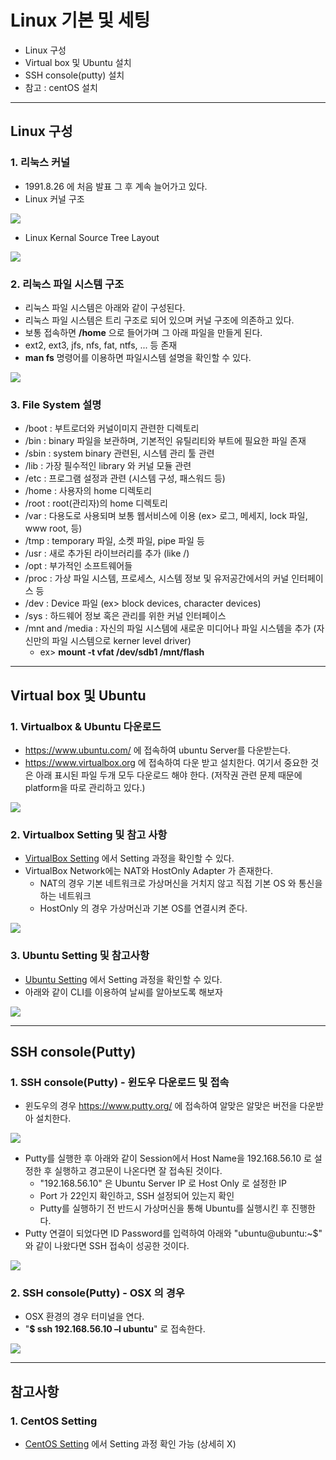 # Linux 기본 및 세팅
  - Linux 구성
  - Virtual box 및 Ubuntu 설치
  - SSH console(putty) 설치
  - 참고 : centOS 설치

---

## Linux 구성
  ### 1. 리눅스 커널
  - 1991.8.26 에 처음 발표 그 후 계속 늘어가고 있다.
  - Linux 커널 구조

  ![](https://github.com/Lee-KyungSeok/Linux-Study/blob/master/Start/picture/linuxkernal.png)

  - Linux Kernal Source Tree Layout

  ![](https://github.com/Lee-KyungSeok/Linux-Study/blob/master/Start/picture/linuxkernal2.png)

  ### 2. 리눅스 파일 시스템 구조
  - 리눅스 파일 시스템은 아래와 같이 구성된다.
  - 리눅스 파일 시스템은 트리 구조로 되어 있으며 커널 구조에 의존하고 있다.
  - 보통 접속하면 __/home__ 으로 들어가며 그 아래 파일을 만들게 된다.
  - ext2, ext3, jfs, nfs, fat, ntfs, ... 등 존재
  - __man fs__ 명령어를 이용하면 파일시스템 설명을 확인할 수 있다.

  ![](https://github.com/Lee-KyungSeok/Linux-Study/blob/master/BasicBashShell/picture/FileStructure.png)

  ### 3. File System 설명
  - /boot : 부트로더와 커널이미지 관련한 디렉토리
  - /bin : binary 파일을 보관하며, 기본적인 유틸리티와 부트에 필요한 파일 존재
  - /sbin : system binary 관련된, 시스템 관리 툴 관련
  - /lib : 가장 필수적인 library 와 커널 모듈 관련
  - /etc : 프로그램 설정과 관련 (시스템 구성, 패스워드 등)
  - /home : 사용자의 home 디렉토리
  - /root : root(관리자)의 home 디렉토리
  - /var : 다용도로 사용되며 보통 웹서비스에 이용 (ex> 로그, 메세지, lock 파일, www root, 등)
  - /tmp : temporary 파일, 소켓 파일, pipe 파일 등
  - /usr : 새로 추가된 라이브러리를 추가 (like /)
  - /opt : 부가적인 소프트웨어들
  - /proc : 가상 파일 시스템, 프로세스, 시스템 정보 및 유저공간에서의 커널 인터페이스 등
  - /dev : Device 파일 (ex> block devices, character devices)
  - /sys : 하드웨어 정보 혹은 관리를 위한 커널 인터페이스
  - /mnt and /media : 자신의 파일 시스템에 새로운 미디어나 파일 시스템을 추가 (자신만의 파일 시스템으로 kerner level driver)
    - ex> __mount -t vfat /dev/sdb1 /mnt/flash__
---

## Virtual box 및 Ubuntu
  ### 1. Virtualbox & Ubuntu 다운로드
  - https://www.ubuntu.com/ 에 접속하여 ubuntu Server를 다운받는다.
  - https://www.virtualbox.org 에 접속하여 다운 받고 설치한다. 여기서 중요한 것은 아래 표시된 파일 두개 모두 다운로드 해야 한다. (저작권 관련 문제 때문에 platform을 따로 관리하고 있다.)

  ![](https://github.com/Lee-KyungSeok/Linux-Study/blob/master/Start/picture/virtualbox.png)

  ### 2. Virtualbox Setting 및 참고 사항
  - [VirtualBox Setting](https://github.com/Lee-KyungSeok/Linux-Study/blob/master/Start/pdf/VirtualBoxSetting.pdf) 에서 Setting 과정을 확인할 수 있다.
  - VirtualBox Network에는 NAT와 HostOnly Adapter 가 존재한다.
    - NAT의 경우 기본 네트워크로 가상머신을 거치지 않고 직접 기본 OS 와 통신을 하는 네트워크
    - HostOnly 의 경우 가상머신과 기본 OS를 연결시켜 준다.

  ![](https://github.com/Lee-KyungSeok/Linux-Study/blob/master/Start/picture/virtualbox2.png)

  ### 3. Ubuntu Setting 및 참고사항
  - [Ubuntu Setting](https://github.com/Lee-KyungSeok/Linux-Study/blob/master/Start/pdf/UbuntuSetting.pdf) 에서 Setting 과정을 확인할 수 있다.
  - 아래와 같이 CLI를 이용하여 날씨를 알아보도록 해보자

  ![](https://github.com/Lee-KyungSeok/Linux-Study/blob/master/Start/picture/ubuntu.png)

---

## SSH console(Putty)
  ### 1. SSH console(Putty) - 윈도우 다운로드 및 접속
  - 윈도우의 경우 https://www.putty.org/ 에 접속하여 알맞은 알맞은 버전을 다운받아 설치한다.

  ![](https://github.com/Lee-KyungSeok/Linux-Study/blob/master/Start/picture/putty.png)

  - Putty를 실행한 후 아래와 같이 Session에서 Host Name을 192.168.56.10 로 설정한 후 실행하고 경고문이 나온다면 잘 접속된 것이다.
    - "192.168.56.10" 은 Ubuntu Server IP 로 Host Only 로 설정한 IP
    - Port 가 22인지 확인하고, SSH 설정되어 있는지 확인
    - Putty를 실행하기 전 반드시 가상머신을 통해 Ubuntu를 실행시킨 후 진행한다.
  - Putty 연결이 되었다면 ID Password를 입력하여 아래와 "ubuntu@ubuntu:~$" 와 같이 나왔다면 SSH 접속이 성공한 것이다.

  ![](https://github.com/Lee-KyungSeok/Linux-Study/blob/master/Start/picture/putty2.png)

  ### 2. SSH console(Putty) - OSX 의 경우
  - OSX 환경의 경우 터미널을 연다.
  - "**$ ssh 192.168.56.10 –l ubuntu**" 로 접속한다.

  ![](https://github.com/Lee-KyungSeok/Linux-Study/blob/master/Start/picture/putty3.png)

---

## 참고사항
  ### 1. CentOS Setting
  - [CentOS Setting](https://github.com/Lee-KyungSeok/Linux-Study/blob/master/Start/pdf/CentOSSetting.pdf) 에서 Setting 과정 확인 가능 (상세히 X)
